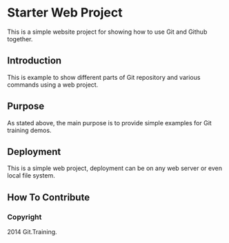 # Starter Web Project

This is a simple website project for
showing how to use Git and Github together.

## Introduction

This is example to show different parts 
of Git repository and various commands
using a web project.

## Purpose

As stated above, the main purpose is to
provide simple examples for Git training
demos.

## Deployment

This is a simple web project, deployment
can be on any web server or even local 
file system.

## How To Contribute

### Copyright

2014 Git.Training.